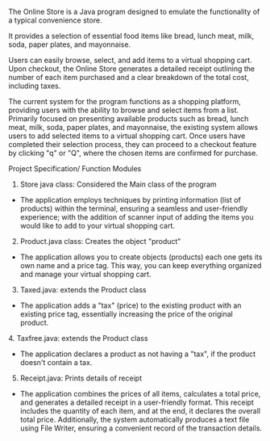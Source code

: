 The Online Store is a Java program designed to emulate the functionality of a typical convenience store.

It provides a selection of essential food items like bread, lunch meat, milk, soda, paper plates, and mayonnaise.

Users can easily browse, select, and add items to a virtual shopping cart. Upon checkout, the Online Store generates a detailed receipt outlining the number of each item purchased and a clear breakdown of the total cost, including taxes.

The current system for the program functions as a shopping platform, providing users with the ability to browse and select items from a list. Primarily focused on presenting available products such as bread, lunch meat, milk, soda, paper plates, and mayonnaise, the existing system allows users to add selected items to a virtual shopping cart. Once users have completed their selection process, they can proceed to a checkout feature by clicking "q" or "Q", where the chosen items are confirmed for purchase.

Project Specification/ Function Modules

1. Store java class: Considered the Main class of the program
- The application employs techniques by printing information (list of products) within the terminal, ensuring a seamless and user-friendly experience; with the addition of scanner input of adding the items you would like to add to your virtual shopping cart.

2. Product.java class: Creates the object "product"
- The application allows you to create objects (products) each one gets its own name and a price tag. This way, you can keep everything organized and manage your virtual shopping cart.

3. Taxed.java: extends the Product class
- The application adds a "tax" (price) to the existing product with an existing price tag, essentially increasing the price of the original product.

﻿﻿﻿4. Taxfree.java: extends the Product class
- The application declares a product as not having a "tax", if the product doesn't contain a tax.

5. ﻿﻿﻿Receipt.java: Prints details of receipt
- The application combines the prices of all items, calculates a total price, and generates a detailed receipt in a user-friendly format. This receipt includes the quantity of each item, and at the end, it declares the overall total price. Additionally, the system automatically produces a text file using File Writer, ensuring a convenient record of the transaction details.
